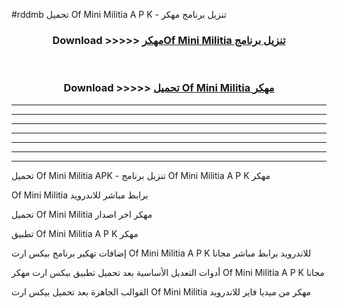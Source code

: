 #rddmb تحميل Of Mini Militia  A P K - تنزيل برنامج مهكر



<div align="center">
<h3>Download >>>>> <a href="https://runaway1.web.app/?sq=Of Mini Militia ">مهكرOf Mini Militia  تنزيل برنامج</a></h3><br>

<h3>Download >>>>> <a href="https://runaway1.web.app/?sq=Of Mini Militia ">تحميل Of Mini Militia  مهكر</a></h3>
</div>


----------------------------------------------------------

----------------------------------------------------------

----------------------------------------------------------

----------------------------------------------------------

----------------------------------------------------------

----------------------------------------------------------

----------------------------------------------------------

تحميل Of Mini Militia  APK - تنزيل برنامج Of Mini Militia  A P K مهكر

Of Mini Militia  برابط مباشر للاندرويد

تحميل Of Mini Militia  مهكر اخر اصدار

تطبيق Of Mini Militia  A P K مهكر

إضافات تهكير برنامج بيكس ارت Of Mini Militia  A P K للاندرويد برابط مباشر مجانا

أدوات التعديل الأساسية بعد تحميل تطبيق بيكس ارت مهكر Of Mini Militia  A P K مجانا

القوالب الجاهزة بعد تحميل بيكس ارت Of Mini Militia  مهكر من ميديا فاير للاندرويد


